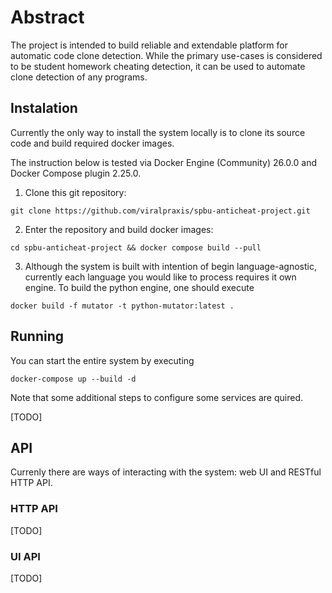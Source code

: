 # Abstract

The project is intended to build reliable and extendable platform for automatic code clone detection. While the primary
use-cases is considered to be student homework cheating detection, it can be used to automate clone detection of any programs.

## Instalation

Currently the only way to install the system locally is to clone its source code and build required docker images.

The instruction below is tested via Docker Engine (Community) 26.0.0 and Docker Compose plugin 2.25.0.

1. Clone this git repository:

```shell
git clone https://github.com/viralpraxis/spbu-anticheat-project.git
```

2. Enter the repository and build docker images:

```shell
cd spbu-anticheat-project && docker compose build --pull
```

3. Although the system is built with intention of begin language-agnostic, currently each language you would like to process requires it own engine. To build the python engine, one should execute

```shell
docker build -f mutator -t python-mutator:latest .
```

## Running

You can start the entire system by executing

```
docker-compose up --build -d
```

Note that some additional steps to configure some services are quired.

[TODO]

## API

Currenly there are ways of interacting with the system: web UI and RESTful HTTP API.

### HTTP API

[TODO]

### UI API

[TODO]

